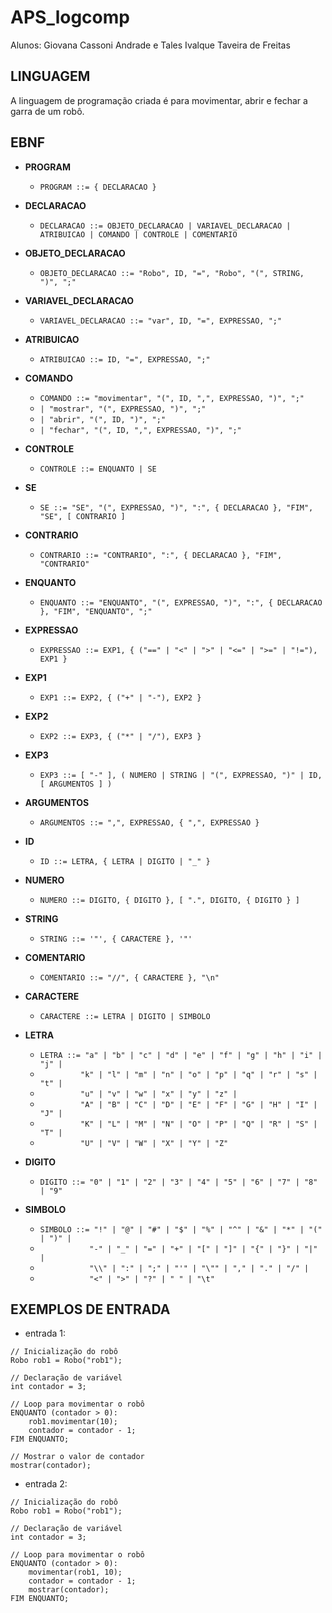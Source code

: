 # APS_logcomp

Alunos: Giovana Cassoni Andrade e Tales Ivalque Taveira de Freitas

## LINGUAGEM

A linguagem de programação criada é para movimentar, abrir e fechar a garra de um robô.

## EBNF

- **PROGRAM**
  - `PROGRAM ::= { DECLARACAO }`

- **DECLARACAO**
  - `DECLARACAO ::= OBJETO_DECLARACAO | VARIAVEL_DECLARACAO | ATRIBUICAO | COMANDO | CONTROLE | COMENTARIO`

- **OBJETO_DECLARACAO**
  - `OBJETO_DECLARACAO ::= "Robo", ID, "=", "Robo", "(", STRING, ")", ";"`

- **VARIAVEL_DECLARACAO**
  - `VARIAVEL_DECLARACAO ::= "var", ID, "=", EXPRESSAO, ";"`

- **ATRIBUICAO**
  - `ATRIBUICAO ::= ID, "=", EXPRESSAO, ";"`

- **COMANDO**
  - `COMANDO ::= "movimentar", "(", ID, ",", EXPRESSAO, ")", ";"` 
  - `| "mostrar", "(", EXPRESSAO, ")", ";"` 
  - `| "abrir", "(", ID, ")", ";"` 
  - `| "fechar", "(", ID, ",", EXPRESSAO, ")", ";"`

- **CONTROLE**
  - `CONTROLE ::= ENQUANTO | SE`

- **SE**
  - `SE ::= "SE", "(", EXPRESSAO, ")", ":", { DECLARACAO }, "FIM", "SE", [ CONTRARIO ]`

- **CONTRARIO**
  - `CONTRARIO ::= "CONTRARIO", ":", { DECLARACAO }, "FIM", "CONTRARIO"`

- **ENQUANTO**
  - `ENQUANTO ::= "ENQUANTO", "(", EXPRESSAO, ")", ":", { DECLARACAO }, "FIM", "ENQUANTO", ";"`

- **EXPRESSAO**
  - `EXPRESSAO ::= EXP1, { ("==" | "<" | ">" | "<=" | ">=" | "!="), EXP1 }`

- **EXP1**
  - `EXP1 ::= EXP2, { ("+" | "-"), EXP2 }`

- **EXP2**
  - `EXP2 ::= EXP3, { ("*" | "/"), EXP3 }`

- **EXP3**
  - `EXP3 ::= [ "-" ], ( NUMERO | STRING | "(", EXPRESSAO, ")" | ID, [ ARGUMENTOS ] )`

- **ARGUMENTOS**
  - `ARGUMENTOS ::= ",", EXPRESSAO, { ",", EXPRESSAO }`

- **ID**
  - `ID ::= LETRA, { LETRA | DIGITO | "_" }`

- **NUMERO**
  - `NUMERO ::= DIGITO, { DIGITO }, [ ".", DIGITO, { DIGITO } ]`

- **STRING**
  - `STRING ::= '"', { CARACTERE }, '"'`

- **COMENTARIO**
  - `COMENTARIO ::= "//", { CARACTERE }, "\n"`

- **CARACTERE**
  - `CARACTERE ::= LETRA | DIGITO | SIMBOLO`

- **LETRA**
  - `LETRA ::= "a" | "b" | "c" | "d" | "e" | "f" | "g" | "h" | "i" | "j" |`
  - `         "k" | "l" | "m" | "n" | "o" | "p" | "q" | "r" | "s" | "t" |`
  - `         "u" | "v" | "w" | "x" | "y" | "z" |`
  - `         "A" | "B" | "C" | "D" | "E" | "F" | "G" | "H" | "I" | "J" |`
  - `         "K" | "L" | "M" | "N" | "O" | "P" | "Q" | "R" | "S" | "T" |`
  - `         "U" | "V" | "W" | "X" | "Y" | "Z"`

- **DIGITO**
  - `DIGITO ::= "0" | "1" | "2" | "3" | "4" | "5" | "6" | "7" | "8" | "9"`

- **SIMBOLO**
  - `SIMBOLO ::= "!" | "@" | "#" | "$" | "%" | "^" | "&" | "*" | "(" | ")" |`
  - `           "-" | "_" | "=" | "+" | "[" | "]" | "{" | "}" | "|" |`
  - `           "\\" | ":" | ";" | "'" | "\"" | "," | "." | "/" |`
  - `           "<" | ">" | "?" | " " | "\t"`

## EXEMPLOS DE ENTRADA

- entrada 1:

```
// Inicialização do robô
Robo rob1 = Robo("rob1");

// Declaração de variável
int contador = 3;

// Loop para movimentar o robô
ENQUANTO (contador > 0):
    rob1.movimentar(10);
    contador = contador - 1;
FIM ENQUANTO;

// Mostrar o valor de contador
mostrar(contador);
```

- entrada 2:

```
// Inicialização do robô
Robo rob1 = Robo("rob1");

// Declaração de variável
int contador = 3;

// Loop para movimentar o robô
ENQUANTO (contador > 0):
    movimentar(rob1, 10);
    contador = contador - 1;
    mostrar(contador);
FIM ENQUANTO;
```

